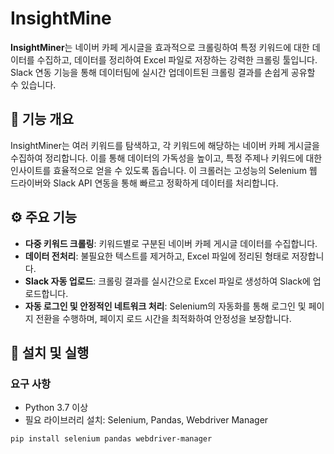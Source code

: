 # InsightMine

**InsightMiner**는 네이버 카페 게시글을 효과적으로 크롤링하여 특정 키워드에 대한 데이터를 수집하고, 데이터를 정리하여 Excel 파일로 저장하는 강력한 크롤링 툴입니다. Slack 연동 기능을 통해 데이터팀에 실시간 업데이트된 크롤링 결과를 손쉽게 공유할 수 있습니다. 

## 🧭 기능 개요

InsightMiner는 여러 키워드를 탐색하고, 각 키워드에 해당하는 네이버 카페 게시글을 수집하여 정리합니다. 이를 통해 데이터의 가독성을 높이고, 특정 주제나 키워드에 대한 인사이트를 효율적으로 얻을 수 있도록 돕습니다. 이 크롤러는 고성능의 Selenium 웹 드라이버와 Slack API 연동을 통해 빠르고 정확하게 데이터를 처리합니다.

## ⚙️ 주요 기능

- **다중 키워드 크롤링**: 키워드별로 구분된 네이버 카페 게시글 데이터를 수집합니다.
- **데이터 전처리**: 불필요한 텍스트를 제거하고, Excel 파일에 정리된 형태로 저장합니다.
- **Slack 자동 업로드**: 크롤링 결과를 실시간으로 Excel 파일로 생성하여 Slack에 업로드합니다.
- **자동 로그인 및 안정적인 네트워크 처리**: Selenium의 자동화를 통해 로그인 및 페이지 전환을 수행하며, 페이지 로드 시간을 최적화하여 안정성을 보장합니다.

## 📁 설치 및 실행

### 요구 사항

- Python 3.7 이상
- 필요 라이브러리 설치: Selenium, Pandas, Webdriver Manager

```bash
pip install selenium pandas webdriver-manager
